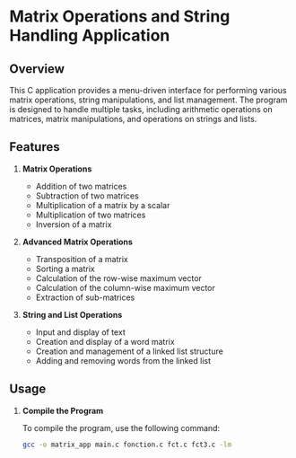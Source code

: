 # Matrix Operations and String Handling Application

## Overview

This C application provides a menu-driven interface for performing various matrix operations, string manipulations, and list management. The program is designed to handle multiple tasks, including arithmetic operations on matrices, matrix manipulations, and operations on strings and lists. 

## Features

1. **Matrix Operations**
   - Addition of two matrices
   - Subtraction of two matrices
   - Multiplication of a matrix by a scalar
   - Multiplication of two matrices
   - Inversion of a matrix

2. **Advanced Matrix Operations**
   - Transposition of a matrix
   - Sorting a matrix
   - Calculation of the row-wise maximum vector
   - Calculation of the column-wise maximum vector
   - Extraction of sub-matrices

3. **String and List Operations**
   - Input and display of text
   - Creation and display of a word matrix
   - Creation and management of a linked list structure
   - Adding and removing words from the linked list

## Usage

1. **Compile the Program**

   To compile the program, use the following command:
   ```bash
   gcc -o matrix_app main.c fonction.c fct.c fct3.c -lm
